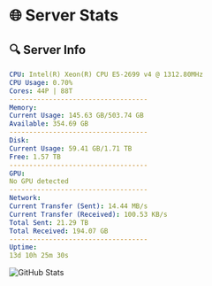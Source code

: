 # 🌐 Server Stats
## 🔍 Server Info
```yaml
CPU: Intel(R) Xeon(R) CPU E5-2699 v4 @ 1312.80MHz
CPU Usage: 0.70%
Cores: 44P | 88T
-----------------------------------
Memory:
Current Usage: 145.63 GB/503.74 GB
Available: 354.69 GB
-----------------------------------
Disk:
Current Usage: 59.41 GB/1.71 TB
Free: 1.57 TB
-----------------------------------
GPU:
No GPU detected
-----------------------------------
Network:
Current Transfer (Sent): 14.44 MB/s
Current Transfer (Received): 100.53 KB/s
Total Sent: 21.29 TB
Total Received: 194.07 GB
-----------------------------------
Uptime:
13d 10h 25m 30s
```
![GitHub Stats](https://img.shields.io/badge/Updated-2025-03-21_07:48:19-blue)